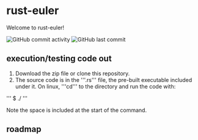 # rust-euler
Welcome to rust-euler!

![GitHub commit activity](https://img.shields.io/github/commit-activity/t/edamame-maru/rust-euler)
![GitHub last commit](https://img.shields.io/github/last-commit/edamame-maru/rust-euler)

## execution/testing code out

1. Download the zip file or clone this repository.
2. The source code is in the '''.rs''' file, the pre-built executable included under it. On linux, '''cd''' to the directory and run the code with:

'''
$ ./<executable name>
'''

Note the space is included at the start of the command.
## roadmap